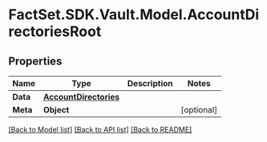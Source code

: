 # FactSet.SDK.Vault.Model.AccountDirectoriesRoot

## Properties

Name | Type | Description | Notes
------------ | ------------- | ------------- | -------------
**Data** | [**AccountDirectories**](AccountDirectories.md) |  | 
**Meta** | **Object** |  | [optional] 

[[Back to Model list]](../README.md#documentation-for-models) [[Back to API list]](../README.md#documentation-for-api-endpoints) [[Back to README]](../README.md)


